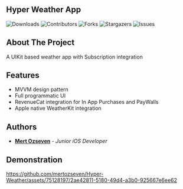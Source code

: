## Hyper Weather App


![Downloads](https://img.shields.io/github/downloads/mertozseven/Hyper-Weather/total) ![Contributors](https://img.shields.io/github/contributors/mertozseven/Hyper-Weather?color=dark-green) ![Forks](https://img.shields.io/github/forks/mertozseven/Hyper-Weather?style=social) ![Stargazers](https://img.shields.io/github/stars/mertozseven/Hyper-Weather?style=social) ![Issues](https://img.shields.io/github/issues/mertozseven/Hyper-Weather) 

## About The Project

A UIKit based weather app with Subscription integration

## Features

- MVVM design pattern
- Full programmatic UI
- RevenueCat integration for In App Purchases and PayWalls
- Apple native WeatherKit integration
  
## Authors

* **[Mert Ozseven](https://github.com/mertozseven/)** - *Junior iOS Developer*

## Demonstration

https://github.com/mertozseven/Hyper-Weather/assets/75128197/2ae42811-5180-49d4-a3b0-925667e6ee62
